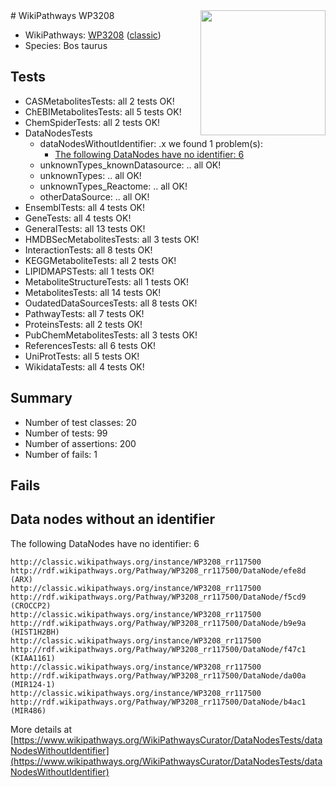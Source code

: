 <img style="float: right; width: 200px" src="https://upload.wikimedia.org/wikipedia/commons/thumb/8/83/Wplogo_with_text_500.png/640px-Wplogo_with_text_500.png" />
# WikiPathways WP3208

* WikiPathways: [WP3208](https://wikipathways.org/pathways/WP3208) ([classic](https://classic.wikipathways.org/instance/WP3208))
* Species: Bos taurus
## Tests
* CASMetabolitesTests: all 2 tests OK!
* ChEBIMetabolitesTests: all 5 tests OK!
* ChemSpiderTests: all 2 tests OK!
* DataNodesTests
    * dataNodesWithoutIdentifier: .x we found 1 problem(s):
        * [The following DataNodes have no identifier: 6](#d2d32fa5)
    * unknownTypes_knownDatasource: .. all OK!
    * unknownTypes: .. all OK!
    * unknownTypes_Reactome: .. all OK!
    * otherDataSource: .. all OK!
* EnsemblTests: all 4 tests OK!
* GeneTests: all 4 tests OK!
* GeneralTests: all 13 tests OK!
* HMDBSecMetabolitesTests: all 3 tests OK!
* InteractionTests: all 8 tests OK!
* KEGGMetaboliteTests: all 2 tests OK!
* LIPIDMAPSTests: all 1 tests OK!
* MetaboliteStructureTests: all 1 tests OK!
* MetabolitesTests: all 14 tests OK!
* OudatedDataSourcesTests: all 8 tests OK!
* PathwayTests: all 7 tests OK!
* ProteinsTests: all 2 tests OK!
* PubChemMetabolitesTests: all 3 tests OK!
* ReferencesTests: all 6 tests OK!
* UniProtTests: all 5 tests OK!
* WikidataTests: all 4 tests OK!


## Summary

* Number of test classes: 20
* Number of tests: 99
* Number of assertions: 200
* Number of fails: 1

## Fails

<a name="d2d32fa5" />

## Data nodes without an identifier

The following DataNodes have no identifier: 6
```
http://classic.wikipathways.org/instance/WP3208_rr117500 http://rdf.wikipathways.org/Pathway/WP3208_rr117500/DataNode/efe8d (ARX)
http://classic.wikipathways.org/instance/WP3208_rr117500 http://rdf.wikipathways.org/Pathway/WP3208_rr117500/DataNode/f5cd9 (CROCCP2)
http://classic.wikipathways.org/instance/WP3208_rr117500 http://rdf.wikipathways.org/Pathway/WP3208_rr117500/DataNode/b9e9a (HIST1H2BH)
http://classic.wikipathways.org/instance/WP3208_rr117500 http://rdf.wikipathways.org/Pathway/WP3208_rr117500/DataNode/f47c1 (KIAA1161)
http://classic.wikipathways.org/instance/WP3208_rr117500 http://rdf.wikipathways.org/Pathway/WP3208_rr117500/DataNode/da00a (MIR124-1)
http://classic.wikipathways.org/instance/WP3208_rr117500 http://rdf.wikipathways.org/Pathway/WP3208_rr117500/DataNode/b4ac1 (MIR486)
```

More details at [https://www.wikipathways.org/WikiPathwaysCurator/DataNodesTests/dataNodesWithoutIdentifier](https://www.wikipathways.org/WikiPathwaysCurator/DataNodesTests/dataNodesWithoutIdentifier)

